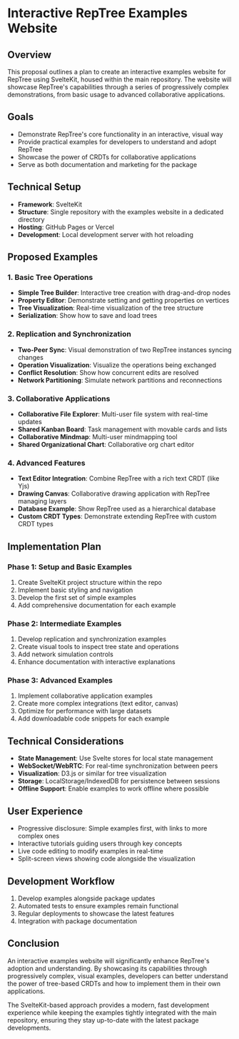 # Interactive RepTree Examples Website

## Overview

This proposal outlines a plan to create an interactive examples website for RepTree using SvelteKit, housed within the main repository. The website will showcase RepTree's capabilities through a series of progressively complex demonstrations, from basic usage to advanced collaborative applications.

## Goals

- Demonstrate RepTree's core functionality in an interactive, visual way
- Provide practical examples for developers to understand and adopt RepTree
- Showcase the power of CRDTs for collaborative applications
- Serve as both documentation and marketing for the package

## Technical Setup

- **Framework**: SvelteKit
- **Structure**: Single repository with the examples website in a dedicated directory
- **Hosting**: GitHub Pages or Vercel
- **Development**: Local development server with hot reloading

## Proposed Examples

### 1. Basic Tree Operations

- **Simple Tree Builder**: Interactive tree creation with drag-and-drop nodes
- **Property Editor**: Demonstrate setting and getting properties on vertices
- **Tree Visualization**: Real-time visualization of the tree structure
- **Serialization**: Show how to save and load trees

### 2. Replication and Synchronization

- **Two-Peer Sync**: Visual demonstration of two RepTree instances syncing changes
- **Operation Visualization**: Visualize the operations being exchanged
- **Conflict Resolution**: Show how concurrent edits are resolved
- **Network Partitioning**: Simulate network partitions and reconnections

### 3. Collaborative Applications

- **Collaborative File Explorer**: Multi-user file system with real-time updates
- **Shared Kanban Board**: Task management with movable cards and lists
- **Collaborative Mindmap**: Multi-user mindmapping tool
- **Shared Organizational Chart**: Collaborative org chart editor

### 4. Advanced Features

- **Text Editor Integration**: Combine RepTree with a rich text CRDT (like Yjs)
- **Drawing Canvas**: Collaborative drawing application with RepTree managing layers
- **Database Example**: Show RepTree used as a hierarchical database
- **Custom CRDT Types**: Demonstrate extending RepTree with custom CRDT types

## Implementation Plan

### Phase 1: Setup and Basic Examples

1. Create SvelteKit project structure within the repo
2. Implement basic styling and navigation
3. Develop the first set of simple examples
4. Add comprehensive documentation for each example

### Phase 2: Intermediate Examples

1. Develop replication and synchronization examples
2. Create visual tools to inspect tree state and operations
3. Add network simulation controls
4. Enhance documentation with interactive explanations

### Phase 3: Advanced Examples

1. Implement collaborative application examples
2. Create more complex integrations (text editor, canvas)
3. Optimize for performance with large datasets
4. Add downloadable code snippets for each example

## Technical Considerations

- **State Management**: Use Svelte stores for local state management
- **WebSocket/WebRTC**: For real-time synchronization between peers
- **Visualization**: D3.js or similar for tree visualization
- **Storage**: LocalStorage/IndexedDB for persistence between sessions
- **Offline Support**: Enable examples to work offline where possible

## User Experience

- Progressive disclosure: Simple examples first, with links to more complex ones
- Interactive tutorials guiding users through key concepts
- Live code editing to modify examples in real-time
- Split-screen views showing code alongside the visualization

## Development Workflow

1. Develop examples alongside package updates
2. Automated tests to ensure examples remain functional
3. Regular deployments to showcase the latest features
4. Integration with package documentation

## Conclusion

An interactive examples website will significantly enhance RepTree's adoption and understanding. By showcasing its capabilities through progressively complex, visual examples, developers can better understand the power of tree-based CRDTs and how to implement them in their own applications.

The SvelteKit-based approach provides a modern, fast development experience while keeping the examples tightly integrated with the main repository, ensuring they stay up-to-date with the latest package developments. 